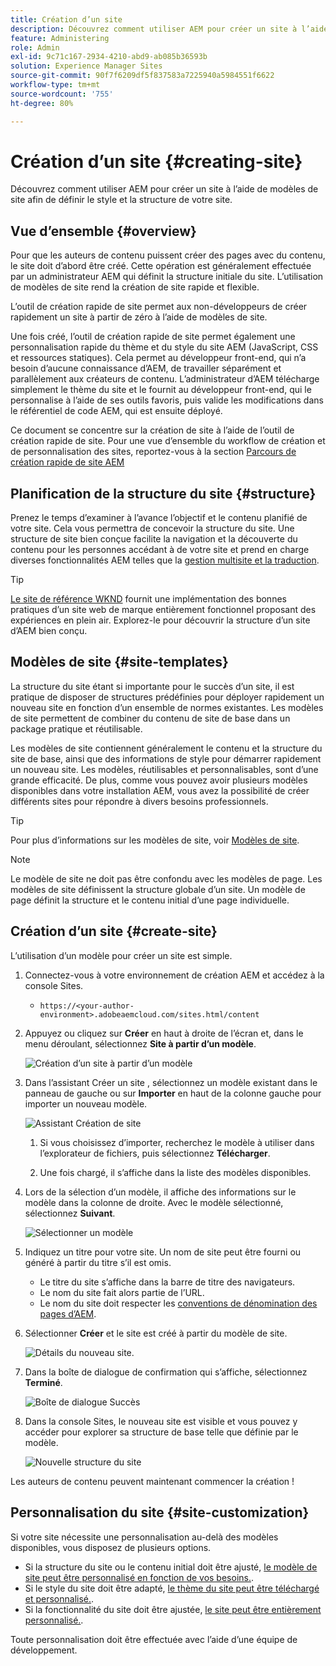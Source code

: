 ```yaml
---
title: Création d’un site
description: Découvrez comment utiliser AEM pour créer un site à l’aide de modèles de site afin de définir le style et la structure de votre site.
feature: Administering
role: Admin
exl-id: 9c71c167-2934-4210-abd9-ab085b36593b
solution: Experience Manager Sites
source-git-commit: 90f7f6209df5f837583a7225940a5984551f6622
workflow-type: tm+mt
source-wordcount: '755'
ht-degree: 80%

---
```


# Création d’un site {#creating-site}

Découvrez comment utiliser AEM pour créer un site à l’aide de modèles de site afin de définir le style et la structure de votre site.

## Vue d’ensemble {#overview}

Pour que les auteurs de contenu puissent créer des pages avec du contenu, le site doit d’abord être créé. Cette opération est généralement effectuée par un administrateur AEM qui définit la structure initiale du site. L’utilisation de modèles de site rend la création de site rapide et flexible.

L’outil de création rapide de site permet aux non-développeurs de créer rapidement un site à partir de zéro à l’aide de modèles de site.

Une fois créé, l’outil de création rapide de site permet également une personnalisation rapide du thème et du style du site AEM (JavaScript, CSS et ressources statiques). Cela permet au développeur front-end, qui n’a besoin d’aucune connaissance d’AEM, de travailler séparément et parallèlement aux créateurs de contenu. L’administrateur d’AEM télécharge simplement le thème du site et le fournit au développeur front-end, qui le personnalise à l’aide de ses outils favoris, puis valide les modifications dans le référentiel de code AEM, qui est ensuite déployé.

Ce document se concentre sur la création de site à l’aide de l’outil de création rapide de site. Pour une vue d’ensemble du workflow de création et de personnalisation des sites, reportez-vous à la section [Parcours de création rapide de site AEM](/help/journey-sites/quick-site/overview.md)

## Planification de la structure du site {#structure}

Prenez le temps d’examiner à l’avance l’objectif et le contenu planifié de votre site. Cela vous permettra de concevoir la structure du site. Une structure de site bien conçue facilite la navigation et la découverte du contenu pour les personnes accédant à de votre site et prend en charge diverses fonctionnalités AEM telles que la [gestion multisite et la traduction](/help/sites-cloud/administering/msm-and-translation.md).

>[!TIP]
>
>[Le site de référence WKND](https://wknd.site) fournit une implémentation des bonnes pratiques d’un site web de marque entièrement fonctionnel proposant des expériences en plein air. Explorez-le pour découvrir la structure d’un site d’AEM bien conçu.

## Modèles de site {#site-templates}

La structure du site étant si importante pour le succès d’un site, il est pratique de disposer de structures prédéfinies pour déployer rapidement un nouveau site en fonction d’un ensemble de normes existantes. Les modèles de site permettent de combiner du contenu de site de base dans un package pratique et réutilisable.

Les modèles de site contiennent généralement le contenu et la structure du site de base, ainsi que des informations de style pour démarrer rapidement un nouveau site. Les modèles, réutilisables et personnalisables, sont d’une grande efficacité. De plus, comme vous pouvez avoir plusieurs modèles disponibles dans votre installation AEM, vous avez la possibilité de créer différents sites pour répondre à divers besoins professionnels.

>[!TIP]
>
>Pour plus d’informations sur les modèles de site, voir [Modèles de site](site-templates.md).

>[!NOTE]
>
>Le modèle de site ne doit pas être confondu avec les modèles de page. Les modèles de site définissent la structure globale d’un site. Un modèle de page définit la structure et le contenu initial d’une page individuelle.

## Création d’un site {#create-site}

L’utilisation d’un modèle pour créer un site est simple.

1. Connectez-vous à votre environnement de création AEM et accédez à la console Sites.

   * `https://<your-author-environment>.adobeaemcloud.com/sites.html/content`

1. Appuyez ou cliquez sur **Créer** en haut à droite de l’écran et, dans le menu déroulant, sélectionnez **Site à partir d’un modèle**.

   ![Création d’un site à partir d’un modèle](../assets/create-site-from-template.png)

1. Dans l’assistant Créer un site , sélectionnez un modèle existant dans le panneau de gauche ou sur **Importer** en haut de la colonne gauche pour importer un nouveau modèle.

   ![Assistant Création de site](../assets/site-creation-wizard.png)

   1. Si vous choisissez d’importer, recherchez le modèle à utiliser dans l’explorateur de fichiers, puis sélectionnez **Télécharger**.

   1. Une fois chargé, il s’affiche dans la liste des modèles disponibles.

1. Lors de la sélection d’un modèle, il affiche des informations sur le modèle dans la colonne de droite. Avec le modèle sélectionné, sélectionnez **Suivant**.

   ![Sélectionner un modèle](../assets/select-site-template.png)

1. Indiquez un titre pour votre site. Un nom de site peut être fourni ou généré à partir du titre s’il est omis.

   * Le titre du site s’affiche dans la barre de titre des navigateurs.
   * Le nom du site fait alors partie de l’URL.
   * Le nom du site doit respecter les [conventions de dénomination des pages d’AEM](/help/sites-cloud/authoring/sites-console/organizing-pages.md#page-name-restrictions-and-best-practices).

1. Sélectionner **Créer** et le site est créé à partir du modèle de site.

   ![Détails du nouveau site.](../assets/create-site-details.png)

1. Dans la boîte de dialogue de confirmation qui s’affiche, sélectionnez **Terminé**.

   ![Boîte de dialogue Succès](../assets/success.png)

1. Dans la console Sites, le nouveau site est visible et vous pouvez y accéder pour explorer sa structure de base telle que définie par le modèle.

   ![Nouvelle structure du site](../assets/new-site.png)

Les auteurs de contenu peuvent maintenant commencer la création !

## Personnalisation du site {#site-customization}

Si votre site nécessite une personnalisation au-delà des modèles disponibles, vous disposez de plusieurs options.

* Si la structure du site ou le contenu initial doit être ajusté, [le modèle de site peut être personnalisé en fonction de vos besoins.](site-templates.md).
* Si le style du site doit être adapté, [le thème du site peut être téléchargé et personnalisé.](/help/journey-sites/quick-site/overview.md).
* Si la fonctionnalité du site doit être ajustée, [le site peut être entièrement personnalisé.](/help/implementing/developing/introduction/develop-wknd-tutorial.md).

Toute personnalisation doit être effectuée avec l’aide d’une équipe de développement.
